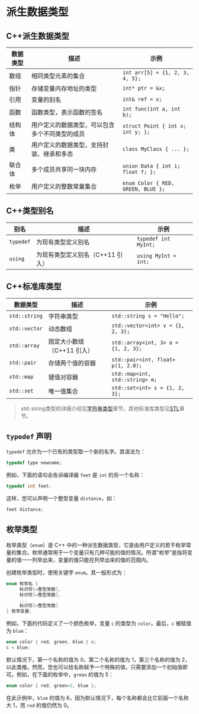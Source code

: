 # 派生数据类型

## C++派生数据类型

| 数据类型 | 描述                                           | 示例                               |
| -------- | ---------------------------------------------- | ---------------------------------- |
| 数组     | 相同类型元素的集合                             | `int arr[5] = {1, 2, 3, 4, 5};`    |
| 指针     | 存储变量内存地址的类型                         | `int* ptr = &x;`                   |
| 引用     | 变量的别名                                     | `int& ref = x;`                    |
| 函数     | 函数类型，表示函数的签名                       | `int func(int a, int b);`          |
| 结构体   | 用户定义的数据类型，可以包含多个不同类型的成员 | `struct Point { int x; int y; };`  |
| 类       | 用户定义的数据类型，支持封装、继承和多态       | `class MyClass { ... };`           |
| 联合体   | 多个成员共享同一块内存                         | `union Data { int i; float f; };`  |
| 枚举     | 用户定义的整数常量集合                         | `enum Color { RED, GREEN, BLUE };` |

## C++类型别名

| 别名      | 描述                             | 示例                 |
| --------- | -------------------------------- | -------------------- |
| `typedef` | 为现有类型定义别名               | `typedef int MyInt;` |
| `using`   | 为现有类型定义别名（C++11 引入） | `using MyInt = int;` |

## C++标准库类型

| 数据类型      | 描述                       | 示例                                |
| ------------- | -------------------------- | ----------------------------------- |
| `std::string` | 字符串类型                 | `std::string s = "Hello";`          |
| `std::vector` | 动态数组                   | `std::vector<int> v = {1, 2, 3};`   |
| `std::array`  | 固定大小数组（C++11 引入） | `std::array<int, 3> a = {1, 2, 3};` |
| `std::pair`   | 存储两个值的容器           | `std::pair<int, float> p(1, 2.0);`  |
| `std::map`    | 键值对容器                 | `std::map<int, std::string> m;`     |
| `std::set`    | 唯一值集合                 | `std::set<int> s = {1, 2, 3};`      |

> std::string类型的详细介绍见[字符串类型](./Character.md)章节，其他标准库类型见[STL](../STL.md)章节。

## `typedef` 声明

`typedef` 允许为一个已有的类型取一个新的名字。其语法为：

```cpp
typedef type newname;
```

例如，下面的语句会告诉编译器 `feet` 是 `int` 的另一个名称：

```cpp
typedef int feet;
```

这样，您可以声明一个整型变量 `distance`，如：

```cpp
feet distance;
```

## 枚举类型

枚举类型（`enum`）是 C++ 中的一种派生数据类型，它是由用户定义的若干枚举常量的集合。枚举通常用于一个变量只有几种可能的值的情况。所谓"枚举"是指将变量的值一一列举出来，变量的值只能在列举出来的值的范围内。

创建枚举类型时，使用关键字 `enum`。其一般形式为：

```cpp
enum 枚举名 {
     标识符[=整型常数],
     标识符[=整型常数],
     ...
     标识符[=整型常数]
} 枚举变量;
```

例如，下面的代码定义了一个颜色枚举，变量 `c` 的类型为 `color`。最后，`c` 被赋值为 `blue`：

```cpp
enum color { red, green, blue } c;
c = blue;
```

默认情况下，第一个名称的值为 0，第二个名称的值为 1，第三个名称的值为 2，以此类推。然而，您也可以给名称赋予一个特殊的值，只需要添加一个初始值即可。例如，在下面的枚举中，`green` 的值为 5：

```cpp
enum color { red, green=5, blue };
```

在此示例中，`blue` 的值为 6，因为默认情况下，每个名称都会比它前面一个名称大 1，而 `red` 的值仍然为 0。
